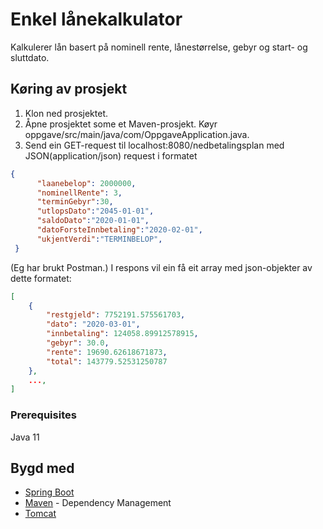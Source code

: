 # Enkel lånekalkulator

Kalkulerer lån basert på nominell rente, lånestørrelse, gebyr og start- og sluttdato. 
## Køring av prosjekt

1. Klon ned prosjektet. 
2. Åpne prosjektet some et Maven-prosjekt. Køyr oppgave/src/main/java/com/OppgaveApplication.java.
3. Send ein GET-request til localhost:8080/nedbetalingsplan med JSON(application/json) request i formatet
```json
{ 
      "laanebelop": 2000000, 
      "nominellRente": 3, 
      "terminGebyr":30, 
      "utlopsDato":"2045-01-01", 
      "saldoDato":"2020-01-01", 
      "datoForsteInnbetaling":"2020-02-01", 
      "ukjentVerdi":"TERMINBELOP",
 }
```
(Eg har brukt Postman.)
I respons vil ein få eit array med json-objekter av dette formatet: 

```json
[
    {
        "restgjeld": 7752191.575561703,
        "dato": "2020-03-01",
        "innbetaling": 124058.89912578915,
        "gebyr": 30.0,
        "rente": 19690.62618671873,
        "total": 143779.52531250787
    },
    ...,
]
```

### Prerequisites

Java 11



## Bygd med
* [Spring Boot](https://spring.io)
* [Maven](https://maven.apache.org/) - Dependency Management
* [Tomcat](http://tomcat.apache.org/)

